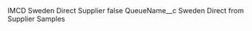 <?xml version="1.0" encoding="UTF-8"?>
<CustomMetadata xmlns="http://soap.sforce.com/2006/04/metadata" xmlns:xsi="http://www.w3.org/2001/XMLSchema-instance" xmlns:xsd="http://www.w3.org/2001/XMLSchema">
    <label>IMCD Sweden Direct Supplier</label>
    <protected>false</protected>
    <values>
        <field>QueueName__c</field>
        <value xsi:type="xsd:string">Sweden Direct from Supplier Samples</value>
    </values>
</CustomMetadata>
